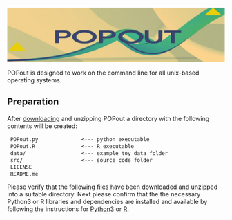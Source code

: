 ![Screenshot](img/pop_wide.jpg)


POPout is designed to work on the command line for all unix-based operating systems. 

## Preparation 

After [downloading](https://github.com/tadesouaiaia/POPout/archive/refs/heads/main.zip)
and unzipping POPout a directory with the following contents will be created:
    
     POPout.py              <--- python executable 
     POPout.R               <--- R executable  
     data/                  <--- example toy data folder              
     src/                   <--- source code folder
     LICENSE
     README.me 


Please verify that the following files have been downloaded and unzipped into a suitable directory. 
Next please confirm that the the necessary Python3 or R libraries and dependencies are installed 
and available by following the instructions for [Python3](req_python.md) or [R](req_r.md). 








